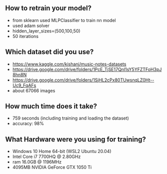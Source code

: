 ## How to retrain your model?

- from sklearn used MLPClassifier to train nn model
- used adam solver
- hidden_layer_sizes=(500,100,50)
- 50 iterations


## Which dataset did you use?

- https://www.kaggle.com/kishanj/music-notes-datasets
- https://drive.google.com/drive/folders/1PcE_TjSE17Qnl1sY5YFZTFoH3pJ8hn8N
- https://drive.google.com/drive/folders/1SjHL2cPx80TUwsnqLZ0Ht--Uc9_FqAFs
- about 67066 images

## How much time does it take? 

- 759 seconds (including training and loading the dataset)
- accuracy: 98%

## What Hardware were you using for training?

- Windows 10 Home 64-bit (WSL2 Ubuntu 20.04)
- Intel Core i7 7700HQ @ 2.80GHz
- ram 16.0GB @ 1196MHz
- 4095MB NVIDIA GeForce GTX 1050 Ti